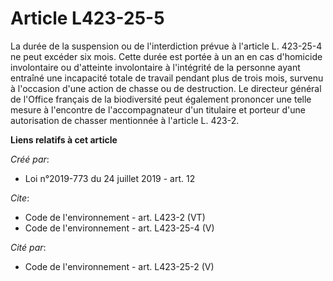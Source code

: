 # Article L423-25-5

La durée de la suspension ou de l'interdiction prévue à l'article L. 423-25-4 ne peut excéder six mois. Cette durée est
portée à un an en cas d'homicide involontaire ou d'atteinte involontaire à l'intégrité de la personne ayant entraîné une
incapacité totale de travail pendant plus de trois mois, survenu à l'occasion d'une action de chasse ou de destruction. Le
directeur général de l'Office français de la biodiversité peut également prononcer une telle mesure à l'encontre de
l'accompagnateur d'un titulaire et porteur d'une autorisation de chasser mentionnée à l'article L. 423-2.

**Liens relatifs à cet article**

_Créé par_:

  - Loi n°2019-773 du 24 juillet 2019 - art. 12

_Cite_:

  - Code de l'environnement - art. L423-2 (VT)
  - Code de l'environnement - art. L423-25-4 (V)

_Cité par_:

  - Code de l'environnement - art. L423-25-2 (V)
